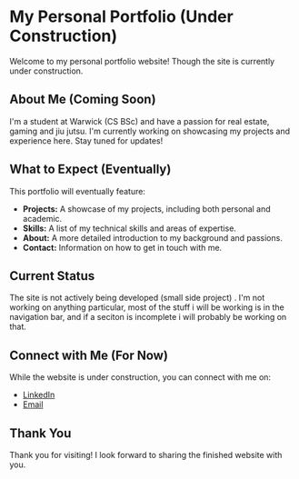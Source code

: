 # My Personal Portfolio (Under Construction)

Welcome to my personal portfolio website! Though the site is currently under construction.

## About Me (Coming Soon)

I'm a student at Warwick (CS BSc) and have a passion for real estate, gaming and jiu jutsu.  I'm currently working on showcasing my projects and experience here.  Stay tuned for updates!

## What to Expect (Eventually)

This portfolio will eventually feature:

*   **Projects:** A showcase of my projects, including both personal and academic.
*   **Skills:** A list of my technical skills and areas of expertise.
*   **About:** A more detailed introduction to my background and passions.
*   **Contact:** Information on how to get in touch with me.

## Current Status

The site is not actively being developed (small side project) . I'm not working on anything particular, most of the stuff i will be working is in the navigation bar, and if a seciton is incomplete i will probably be  working on that.

## Connect with Me (For Now)

While the website is under construction, you can connect with me on:

*   [LinkedIn](https://www.linkedin.com/in/hamid-moradi-5b8963174/)
*   [Email](utho.hm@gmail.com)

## Thank You

Thank you for visiting! I look forward to sharing the finished website with you.
